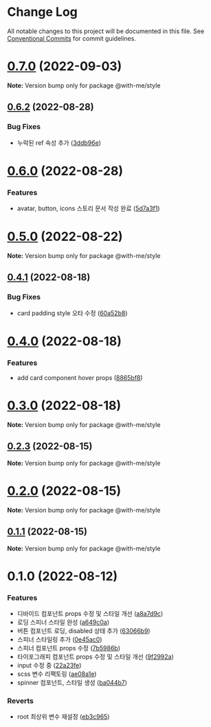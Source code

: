 # Change Log

All notable changes to this project will be documented in this file.
See [Conventional Commits](https://conventionalcommits.org) for commit guidelines.

# [0.7.0](https://github.com/Team-WithMe/WithMe_UI/compare/v0.6.5...v0.7.0) (2022-09-03)

**Note:** Version bump only for package @with-me/style





## [0.6.2](https://github.com/Team-WithMe/WithMe_UI/compare/v0.6.1...v0.6.2) (2022-08-28)


### Bug Fixes

* 누락된 ref 속성 추가 ([3ddb96e](https://github.com/Team-WithMe/WithMe_UI/commit/3ddb96e97419cab1ba1aeadfecc8015528baf9d3))





# [0.6.0](https://github.com/Team-WithMe/WithMe_UI/compare/v0.5.0...v0.6.0) (2022-08-28)


### Features

* avatar, button, icons 스토리 문서 작성 완료 ([5d7a3f1](https://github.com/Team-WithMe/WithMe_UI/commit/5d7a3f1d626900f5f3be9b1a9ab641f853abc8b7))





# [0.5.0](https://github.com/Team-WithMe/WithMe_UI/compare/v0.4.1...v0.5.0) (2022-08-22)

**Note:** Version bump only for package @with-me/style





## [0.4.1](https://github.com/Team-WithMe/WithMe_UI/compare/v0.4.0...v0.4.1) (2022-08-18)


### Bug Fixes

* card padding style 오타 수정 ([60a52b8](https://github.com/Team-WithMe/WithMe_UI/commit/60a52b8bd1fcbac9bbec808f7ec3254e79fa0e23))





# [0.4.0](https://github.com/Team-WithMe/WithMe_UI/compare/v0.3.2...v0.4.0) (2022-08-18)


### Features

* add card component hover props ([8865bf8](https://github.com/Team-WithMe/WithMe_UI/commit/8865bf81872b2a67fe060b935f56bdcadbecfc41))





# [0.3.0](https://github.com/Team-WithMe/WithMe_UI/compare/v0.2.3...v0.3.0) (2022-08-18)

**Note:** Version bump only for package @with-me/style





## [0.2.3](https://github.com/Team-WithMe/WithMe_UI/compare/v0.2.2...v0.2.3) (2022-08-15)

**Note:** Version bump only for package @with-me/style





# [0.2.0](https://github.com/Team-WithMe/WithMe_UI/compare/v0.1.4...v0.2.0) (2022-08-15)

**Note:** Version bump only for package @with-me/style





## [0.1.1](https://github.com/Team-WithMe/WithMe_UI/compare/v0.1.0...v0.1.1) (2022-08-15)

**Note:** Version bump only for package @with-me/style





# 0.1.0 (2022-08-12)


### Features

* 디바이드 컴포넌트 props 수정 및 스타일 개선 ([a8a7d9c](https://github.com/Team-WithMe/WithMe_UI/commit/a8a7d9cb918fa53a00ff92b6086db0145d1322cb))
* 로딩 스피너 스타일 완성 ([a649c0a](https://github.com/Team-WithMe/WithMe_UI/commit/a649c0a748f322f16c6796e05003a814ff01f216))
* 버튼 컴포넌트 로딩, disabled 상태 추가 ([63066b9](https://github.com/Team-WithMe/WithMe_UI/commit/63066b9bceb06f5a1d033d6aa5c182ac8d518b3c))
* 스피너 스타일링 추가 ([0e45ac0](https://github.com/Team-WithMe/WithMe_UI/commit/0e45ac0d80893137d0f8ee2e40e85382eacab4bf))
* 스피너 컴포넌트 props 수정 ([7b5986b](https://github.com/Team-WithMe/WithMe_UI/commit/7b5986b89689c4cc63aa2ad6da759745d9d09ac5))
* 타이포그래피 컴포넌트 props 수정 및 스타일 개선 ([9f2992a](https://github.com/Team-WithMe/WithMe_UI/commit/9f2992a6403d792bfe27d64d46e750965db5651b))
* input 수정 중 ([22a23fe](https://github.com/Team-WithMe/WithMe_UI/commit/22a23fea841a2aef0aa72e099c37f5a475747a81))
* scss 변수 리팩토링 ([ae08a1e](https://github.com/Team-WithMe/WithMe_UI/commit/ae08a1e94fe5b6e9006af76002a751064f246067))
* spinner 컴포넌트, 스타일 생성 ([ba044b7](https://github.com/Team-WithMe/WithMe_UI/commit/ba044b768656174da0d2132655b8ef07a098156f))


### Reverts

* root 최상위 변수 재설정 ([eb3c965](https://github.com/Team-WithMe/WithMe_UI/commit/eb3c9654ef0fcd666027ec0a9d21f4d2855cbbb4))
